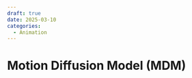 ```yaml
---
draft: true
date: 2025-03-10
categories:
  - Animation
---
```


# Motion Diffusion Model (MDM)

<!-- more -->
